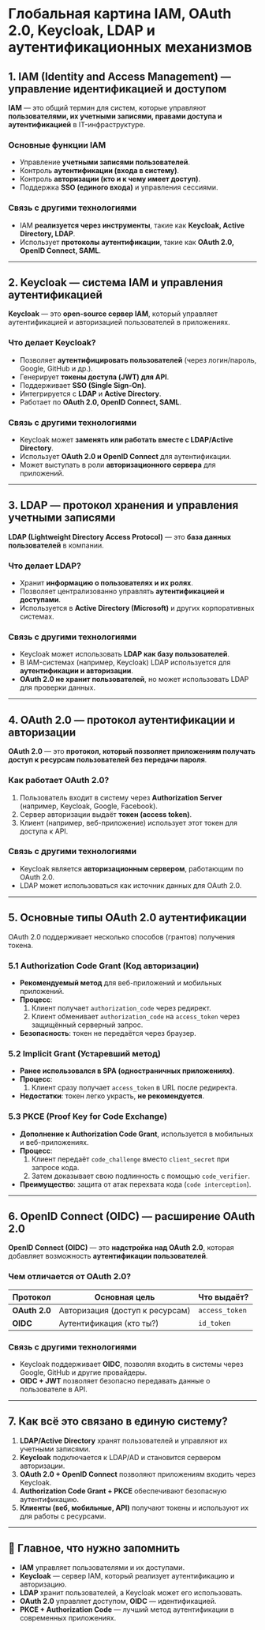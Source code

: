 # **Глобальная картина IAM, OAuth 2.0, Keycloak, LDAP и аутентификационных механизмов**

## **1. IAM (Identity and Access Management) — управление идентификацией и доступом**
**IAM** — это общий термин для систем, которые управляют **пользователями, их учетными записями, правами доступа и аутентификацией** в IT-инфраструктуре.

### **Основные функции IAM**
- Управление **учетными записями пользователей**.
- Контроль **аутентификации (входа в систему)**.
- Контроль **авторизации (кто и к чему имеет доступ)**.
- Поддержка **SSO (единого входа)** и управления сессиями.

### **Связь с другими технологиями**
- IAM **реализуется через инструменты**, такие как **Keycloak, Active Directory, LDAP**.
- Использует **протоколы аутентификации**, такие как **OAuth 2.0, OpenID Connect, SAML**.

---

## **2. Keycloak — система IAM и управления аутентификацией**
**Keycloak** — это **open-source сервер IAM**, который управляет аутентификацией и авторизацией пользователей в приложениях.

### **Что делает Keycloak?**
- Позволяет **аутентифицировать пользователей** (через логин/пароль, Google, GitHub и др.).
- Генерирует **токены доступа (JWT) для API**.
- Поддерживает **SSO (Single Sign-On)**.
- Интегрируется с **LDAP** и **Active Directory**.
- Работает по **OAuth 2.0, OpenID Connect, SAML**.

### **Связь с другими технологиями**
- Keycloak может **заменять или работать вместе с LDAP/Active Directory**.
- Использует **OAuth 2.0 и OpenID Connect** для аутентификации.
- Может выступать в роли **авторизационного сервера** для приложений.

---

## **3. LDAP — протокол хранения и управления учетными записями**
**LDAP (Lightweight Directory Access Protocol)** — это **база данных пользователей** в компании.

### **Что делает LDAP?**
- Хранит **информацию о пользователях и их ролях**.
- Позволяет централизованно управлять **аутентификацией и доступами**.
- Используется в **Active Directory (Microsoft)** и других корпоративных системах.

### **Связь с другими технологиями**
- Keycloak может использовать **LDAP как базу пользователей**.
- В IAM-системах (например, Keycloak) LDAP используется для **аутентификации и авторизации**.
- **OAuth 2.0 не хранит пользователей**, но может использовать LDAP для проверки данных.

---

## **4. OAuth 2.0 — протокол аутентификации и авторизации**
**OAuth 2.0** — это **протокол, который позволяет приложениям получать доступ к ресурсам пользователей без передачи пароля**.

### **Как работает OAuth 2.0?**
1. Пользователь входит в систему через **Authorization Server** (например, Keycloak, Google, Facebook).
2. Сервер авторизации выдаёт **токен (access token)**.
3. Клиент (например, веб-приложение) использует этот токен для доступа к API.

### **Связь с другими технологиями**
- Keycloak является **авторизационным сервером**, работающим по OAuth 2.0.
- LDAP может использоваться как источник данных для OAuth 2.0.

---

## **5. Основные типы OAuth 2.0 аутентификации**
OAuth 2.0 поддерживает несколько способов (грантов) получения токена.

### **5.1 Authorization Code Grant (Код авторизации)**
- **Рекомендуемый метод** для веб-приложений и мобильных приложений.
- **Процесс**:
  1. Клиент получает `authorization_code` через редирект.
  2. Клиент обменивает `authorization_code` на `access_token` через защищённый серверный запрос.
- **Безопасность**: токен не передаётся через браузер.

### **5.2 Implicit Grant (Устаревший метод)**
- **Ранее использовался в SPA (одностраничных приложениях)**.
- **Процесс**:
  1. Клиент сразу получает `access_token` в URL после редиректа.
- **Недостатки**: токен легко украсть, **не рекомендуется**.

### **5.3 PKCE (Proof Key for Code Exchange)**
- **Дополнение к Authorization Code Grant**, используется в мобильных и веб-приложениях.
- **Процесс**:
  1. Клиент передаёт `code_challenge` вместо `client_secret` при запросе кода.
  2. Затем доказывает свою подлинность с помощью `code_verifier`.
- **Преимущество**: защита от атак перехвата кода (`code interception`).

---

## **6. OpenID Connect (OIDC) — расширение OAuth 2.0**
**OpenID Connect (OIDC)** — это **надстройка над OAuth 2.0**, которая добавляет возможность **аутентификации пользователей**.

### **Чем отличается от OAuth 2.0?**
| Протокол        | Основная цель                  | Что выдаёт?     |
|----------------|--------------------------------|----------------|
| **OAuth 2.0**  | Авторизация (доступ к ресурсам) | `access_token` |
| **OIDC**       | Аутентификация (кто ты?)       | `id_token`     |

### **Связь с другими технологиями**
- Keycloak поддерживает **OIDC**, позволяя входить в системы через Google, GitHub и другие провайдеры.
- **OIDC + JWT** позволяет безопасно передавать данные о пользователе в API.

---

## **7. Как всё это связано в единую систему?**
1. **LDAP/Active Directory** хранят пользователей и управляют их учетными записями.
2. **Keycloak** подключается к LDAP/AD и становится сервером авторизации.
3. **OAuth 2.0 + OpenID Connect** позволяют приложениям входить через Keycloak.
4. **Authorization Code Grant + PKCE** обеспечивают безопасную аутентификацию.
5. **Клиенты (веб, мобильные, API)** получают токены и используют их для работы с ресурсами.

---

## **📌 Главное, что нужно запомнить**
- **IAM** управляет пользователями и их доступами.
- **Keycloak** — сервер IAM, который реализует аутентификацию и авторизацию.
- **LDAP** хранит пользователей, а Keycloak может его использовать.
- **OAuth 2.0** управляет доступом, **OIDC** — идентификацией.
- **PKCE + Authorization Code** — лучший метод аутентификации в современных приложениях.